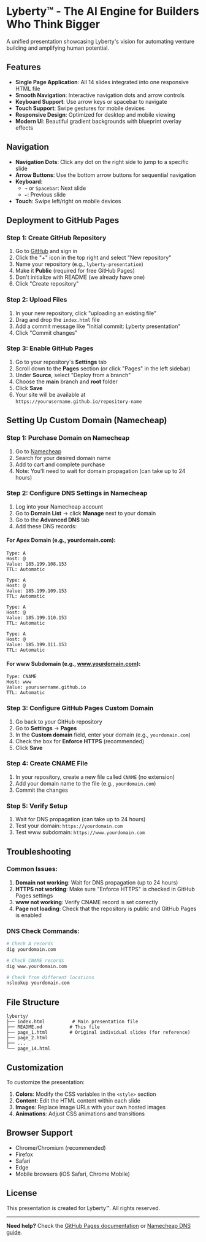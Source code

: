 # Lyberty™ - The AI Engine for Builders Who Think Bigger

A unified presentation showcasing Lyberty's vision for automating venture building and amplifying human potential.

## Features

- **Single Page Application**: All 14 slides integrated into one responsive HTML file
- **Smooth Navigation**: Interactive navigation dots and arrow controls
- **Keyboard Support**: Use arrow keys or spacebar to navigate
- **Touch Support**: Swipe gestures for mobile devices
- **Responsive Design**: Optimized for desktop and mobile viewing
- **Modern UI**: Beautiful gradient backgrounds with blueprint overlay effects

## Navigation

- **Navigation Dots**: Click any dot on the right side to jump to a specific slide
- **Arrow Buttons**: Use the bottom arrow buttons for sequential navigation
- **Keyboard**:
  - `→` or `Spacebar`: Next slide
  - `←`: Previous slide
- **Touch**: Swipe left/right on mobile devices

## Deployment to GitHub Pages

### Step 1: Create GitHub Repository

1. Go to [GitHub](https://github.com) and sign in
2. Click the "+" icon in the top right and select "New repository"
3. Name your repository (e.g., `lyberty-presentation`)
4. Make it **Public** (required for free GitHub Pages)
5. Don't initialize with README (we already have one)
6. Click "Create repository"

### Step 2: Upload Files

1. In your new repository, click "uploading an existing file"
2. Drag and drop the `index.html` file
3. Add a commit message like "Initial commit: Lyberty presentation"
4. Click "Commit changes"

### Step 3: Enable GitHub Pages

1. Go to your repository's **Settings** tab
2. Scroll down to the **Pages** section (or click "Pages" in the left sidebar)
3. Under **Source**, select "Deploy from a branch"
4. Choose the **main** branch and **root** folder
5. Click **Save**
6. Your site will be available at `https://yourusername.github.io/repository-name`

## Setting Up Custom Domain (Namecheap)

### Step 1: Purchase Domain on Namecheap

1. Go to [Namecheap](https://www.namecheap.com)
2. Search for your desired domain name
3. Add to cart and complete purchase
4. Note: You'll need to wait for domain propagation (can take up to 24 hours)

### Step 2: Configure DNS Settings in Namecheap

1. Log into your Namecheap account
2. Go to **Domain List** → click **Manage** next to your domain
3. Go to the **Advanced DNS** tab
4. Add these DNS records:

#### For Apex Domain (e.g., yourdomain.com):

```
Type: A
Host: @
Value: 185.199.108.153
TTL: Automatic
```

```
Type: A
Host: @
Value: 185.199.109.153
TTL: Automatic
```

```
Type: A
Host: @
Value: 185.199.110.153
TTL: Automatic
```

```
Type: A
Host: @
Value: 185.199.111.153
TTL: Automatic
```

#### For www Subdomain (e.g., www.yourdomain.com):

```
Type: CNAME
Host: www
Value: yourusername.github.io
TTL: Automatic
```

### Step 3: Configure GitHub Pages Custom Domain

1. Go back to your GitHub repository
2. Go to **Settings** → **Pages**
3. In the **Custom domain** field, enter your domain (e.g., `yourdomain.com`)
4. Check the box for **Enforce HTTPS** (recommended)
5. Click **Save**

### Step 4: Create CNAME File

1. In your repository, create a new file called `CNAME` (no extension)
2. Add your domain name to the file (e.g., `yourdomain.com`)
3. Commit the changes

### Step 5: Verify Setup

1. Wait for DNS propagation (can take up to 24 hours)
2. Test your domain: `https://yourdomain.com`
3. Test www subdomain: `https://www.yourdomain.com`

## Troubleshooting

### Common Issues:

1. **Domain not working**: Wait for DNS propagation (up to 24 hours)
2. **HTTPS not working**: Make sure "Enforce HTTPS" is checked in GitHub Pages settings
3. **www not working**: Verify CNAME record is set correctly
4. **Page not loading**: Check that the repository is public and GitHub Pages is enabled

### DNS Check Commands:

```bash
# Check A records
dig yourdomain.com

# Check CNAME records
dig www.yourdomain.com

# Check from different locations
nslookup yourdomain.com
```

## File Structure

```
lyberty/
├── index.html          # Main presentation file
├── README.md          # This file
├── page_1.html        # Original individual slides (for reference)
├── page_2.html
├── ...
└── page_14.html
```

## Customization

To customize the presentation:

1. **Colors**: Modify the CSS variables in the `<style>` section
2. **Content**: Edit the HTML content within each slide
3. **Images**: Replace image URLs with your own hosted images
4. **Animations**: Adjust CSS animations and transitions

## Browser Support

- Chrome/Chromium (recommended)
- Firefox
- Safari
- Edge
- Mobile browsers (iOS Safari, Chrome Mobile)

## License

This presentation is created for Lyberty™. All rights reserved.

---

**Need help?** Check the [GitHub Pages documentation](https://docs.github.com/en/pages) or [Namecheap DNS guide](https://www.namecheap.com/support/knowledgebase/article.aspx/9645/2208/how-do-i-link-my-domain-to-github-pages/).
